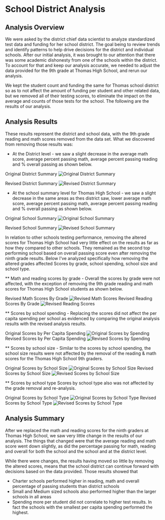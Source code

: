# School District Analysis

## Analysis Overview 
We were asked by the district chief data scientist to analyze standardized test data and funding for her school district. The goal being to review trends and identify patterns to help drive decisions for the district and individual schools. After our initial analysis, it was brought to our attention that there was some academic dishonesty from one of the schools within the district. To account for that and keep our analysis accurate, we needed to adjust the data provided for the 9th grade at Thomas High School, and rerun our analysis. 

We kept the student count and funding the same for Thomas school district so as to not affect the amount of funding per student and other related data, but we removed all of their testing scores, to eliminate the impact on the average and counts of those tests for the school. The following are the results of our analysis. 


## Analysis Results

These results represent the district and school data, with the 9th grade reading and math scores removed from the data set. What we discovered from removing those results was: 

* At the District level - we saw a slight decrease in the average math score, average percent passing math, average percent passing reading and % overall passing as shown below. 

Original District Summary
![Original District Summary](https://github.com/jmmadson/School_District_Analysis/blob/master/Resources/Original_District_Summary.png) 

Revised District Summary
![Revised District Summary](https://github.com/jmmadson/School_District_Analysis/blob/master/Resources/Revised_District_Summary.png)


* At the school summary level for Thomas High School - we saw a slight decrease in the same areas as thes district saw, lower average math score, average percent passing math, average percent passing reading and % overall passing as shown below. 

Original School Summary
![Original School Summary](https://github.com/jmmadson/School_District_Analysis/blob/master/Resources/Original_THS_School_Summary.png) 

Revised School Summary
![Revised School Summary](https://github.com/jmmadson/School_District_Analysis/blob/master/Resources/Revised_THS_School_Summary.png)

In relation to other schools testing performance, removing the altered scores for Thomas High School had very little effect on the results as far as how they compared to other schools. They remained as the second top performing school based on overall passing score even after removing the ninth grade results. Below I've analyzed specifically how removing the altered grades affected Scores by grade, school spending, school size and school type. 


** Math and reading scores by grade - Overall the scores by grade were not affected, with the exception of removing the 9th grade reading and math scores for Thomas High School students as shown below. 

Revised Math Scores By Grade ![Revised Math Scores](https://github.com/jmmadson/School_District_Analysis/blob/master/Resources/Revised_Math_Scores_Grade.png)
Revised Reading Scores By Grade ![Revised Reading Scores](https://github.com/jmmadson/School_District_Analysis/blob/master/Resources/Scores_Reading_Grade.png)

** Scores by school spending - Replacing the scores did not affect the per capita spending per school as evidenced by comparing the original analysis results with the revised analysis results. 

Original Scores by Per Capita Spending ![Original Scores by Spending](https://github.com/jmmadson/School_District_Analysis/blob/master/Resources/Original_PerCapita_Spending.png)
Revised Scores by Per Capita Spending ![Revised Scores by Spending](https://github.com/jmmadson/School_District_Analysis/blob/master/Resources/Revised_PerCapita_Spending.png)

** Scores by school size - Similar to the scores by school spending, the school size results were not affected by the removal of the reading & math scores for the Thomas High School 9th graders. 

Original Scores by School Size ![Original Scores by School Size](https://github.com/jmmadson/School_District_Analysis/blob/master/Resources/Original_Scores_Size.png)
Revised Scores by School Size ![Revised Scores by School Size](https://github.com/jmmadson/School_District_Analysis/blob/master/Resources/Revised_Scores_Size.png)

** Scores by school type
Scores by school type also was not affected by the grade removal and re-analysis. 

Original Scores by School Type ![Original Scores by School Type](https://github.com/jmmadson/School_District_Analysis/blob/master/Resources/Original_Scores_Type.png)
Revised Scores by School Type ![Revised Scores by School Type](https://github.com/jmmadson/School_District_Analysis/blob/master/Resources/Revised_Scores_Type.png)


## Analysis Summary 
After we replaced the math and reading scores for the ninth graders at Thomas High School, we saw very little change in the results of our analysis. The things that changed were that the average reading and math score went down slightly, as did the percentage passing for math, reading and overall for both the school and the school and at the district level. 

While there were changes, the results having moved so little by removing the altered scores, means that the school district can continue forward with decisions based on the data provided. Those results showed that 
* Charter schools performed higher in reading, math and overall percentage of passing students than district schools
* Small and Medium sized schools also performed higher than the larger schools in all areas
* Spending more per student did not correlate to higher test results. In fact the schools with the smallest per capita spending performed the highest. 

